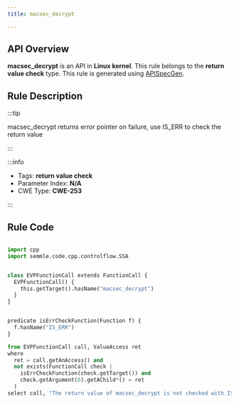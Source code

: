```yaml
---
title: macsec_decrypt

---
```



## API Overview
**macsec_decrypt** is an API in **Linux kernel**. This rule belongs to the **return value check** type. This rule is generated using [APISpecGen](../../tools/APISpecGen).
## Rule Description

:::tip

macsec_decrypt returns error pointer on failure, use IS_ERR to check the return value

:::

:::info

- Tags: **return value check**
- Parameter Index: **N/A**
- CWE Type: **CWE-253**

:::

## Rule Code
```python

import cpp
import semmle.code.cpp.controlflow.SSA


class EVPFunctionCall extends FunctionCall {
  EVPFunctionCall() {
    this.getTarget().hasName("macsec_decrypt")
  }
}


predicate isErrCheckFunction(Function f) {
  f.hasName("IS_ERR") 
}

from EVPFunctionCall call, ValueAccess ret
where
  ret = call.getAnAccess() and
  not exists(FunctionCall check |
    isErrCheckFunction(check.getTarget()) and
    check.getArgument(0).getAChild*() = ret
  )
select call, "The return value of macsec_decrypt is not checked with IS_ERR."
    
```